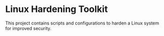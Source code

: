 # Linux Hardening Toolkit
This project contains scripts and configurations to harden a Linux system for improved security.
